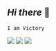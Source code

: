 ## *Hi there* 👋
```
I am Victory
```

<p align:"center">

<img width:30px height:20px src="https://github-readme-stats.vercel.app/api?username=Vicksbabe58&show_icons=true&theme=radical"   />

<img width:30px height:20px src="http://github-readme-streak-stats.herokuapp.com?user=Vicksbabe58&theme=radical&https://git.io/streak-stats" />

<img width :20px  src="https://github-readme-stats.vercel.app/api/top-langs/?username=vicksbabe58&layout=compact&https://github.com/vicksbabe58/github-readme-stats"  />


</p>



<!--
**Vicksbabe58/Vicksbabe58** is a ✨ _special_ ✨ repository because its `README.md` (this file) appears on your GitHub profile.

Here are some ideas to get you started:

- 🔭 I’m currently working on ...
- 🌱 I’m currently learning ...
- 👯 I’m looking to collaborate on ...
- 🤔 I’m looking for help with ...
- 💬 Ask me about ...
- 📫 How to reach me: ...
- 😄 Pronouns: ...
- ⚡ Fun fact: ...
-->
